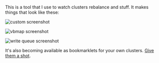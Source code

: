 This is a tool that I use to watch clusters rebalance and stuff.  It
makes things that look like these:

![custom screenshot](https://img.skitch.com/20120502-1wbj8d11gsqbtx1e2hdadm2af4.png)

![vbmap screenshot](http://img.skitch.com/20120517-ddrgxsbaf68xf4mi86brys6n87.png)

![write queue screenshot](http://img.skitch.com/20120602-8qrwuk3hn6wjqw16in54w1fhx1.png)

It's also becoming available as bookmarklets for your own clusters.
[Give them a shot][bookmarklets].

[bookmarklets]: http://couchbaselabs.github.com/vbmap/
